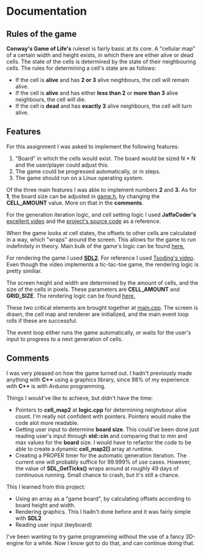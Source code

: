 # Documentation

## Rules of the game

**Conway's Game of Life's** ruleset is fairly basic at its core. A "cellular map" of a certain width and height exists, in which there are either alive or dead cells. The state of the cells is determined by the state of their neighbouring cells. The rules for determining a cell's state are as follows:

 * If the cell is **alive** and has **2 or 3** alive neighbours, the cell will remain alive.
 * If the cell is **alive** and has either **less than 2** or **more than 3** alive neighbours, the cell will die.
 * If the cell is **dead** and has **exactly 3** alive neighbours, the cell will turn alive.

## Features

For this assignment I was asked to implement the following features:

 1. "Board" in which the cells would exist. The board would be sized N * N and the user/player could adjust this.
 2. The game could be progressed automatically, or in steps.
 3. The game should run on a Linux operating system.

Of the three main features I was able to implement numbers **2** and **3**. As for **1**, the board size can be adjusted in [game.h](./src/game.h), by changing the **CELL_AMOUNT** value. More on that in the **comments**.

For the generation iteration logic, and cell setting logic I used **JaffaCoder's** [excellent video](https://www.youtube.com/watch?v=ndAfWKmKF34) and the [project's source code](https://github.com/armytricks/GameOfLife/blob/master/GameOfLifeSimulation/main.cpp) as a reference.

When the game looks at cell states, the offsets to other cells are calculated in a way, which "wraps" around the screen. This allows for the game to run indefinitely in theory. Main bulk of the game's logic can be found [here.](./src/logic.cpp)

For rendering the game I used [**SDL2**](https://www.libsdl.org/). For reference I used [Tsoding's video](https://www.youtube.com/watch?v=gCVMkKgs3uQ). Even though the video implements a tic-tac-toe game, the rendering logic is pretty similiar.

The screen height and width are determined by the amount of cells, and the size of the cells in pixels. These parameters are **CELL_AMOUNT** and **GRID_SIZE**. The rendering logic can be found [here.](./src/rendering.cpp)

These two critical elements are brought together at [main.cpp](./src/main.cpp). The screen is drawn, the cell map and renderer are initialized, and the main event loop rolls if these are successful.

The event loop either runs the game automatically, or waits for the user's input to progress to a next generation of cells.

## Comments

I was very pleased on how the game turned out. I hadn't previously made anything with **C++** using a graphics library, since 98% of my experience with **C++** is with Arduino programming.

Things I would've like to achieve, but didn't have the time:

 * Pointers to **cell_map2** at **logic.cpp** for determining neighvbour alive count. I'm really not confident with pointers. Pointers would make the code alot more readable.
 * Getting user input to determine **board size**. This could've been done just reading user's input through **std::cin** and comparing that to min and max values for the **board** size. I would have to refactor the code to be able to create a dynamic **cell_map2[]** array at runtime.
 * Creating a PROPER timer for the automatic generation iteration. The current one will probably suffice for 99.999% of use cases. However, the value of **SDL_GetTicks()** wraps around at roughly 49 days of continuous running. Small chance to crash, but it's still a chance.

This I learned from this project:

 * Using an array as a "game board", by calculating offsets according to board height and width.
 * Rendering graphics. This I hadn't done before and it was fairly simple with **SDL2**
 * Reading user input (keyboard)

I've been wanting to try game programming without the use of a fancy 3D-engine for a while. Now I know got to do that, and can continue doing that.